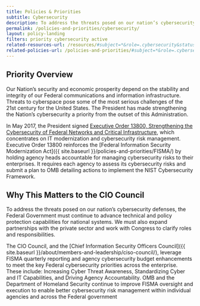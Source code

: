 ```yaml
---
title: Policies & Priorities
subtitle: Cybersecurity
description: To address the threats posed on our nation’s cybersecurity defenses, the Federal Government must continue to advance technical and policy protection capabilities for national systems.
permalink: /policies-and-priorities/cybersecurity/
layout: policy-landing
filters: priority cybersecurity active
related-resources-url: /resources/#subject=*&role=.cybersecurity&status=*
related-policies-url: /policies-and-priorities/#subject=*&role=.cybersecurity&status=*
---
```


## Priority Overview ##
Our Nation’s security and economic prosperity depend on the stability and integrity of our Federal communications and information infrastructure. Threats to cyberspace pose some of the most serious challenges of the 21st century for the United States. The President has made strengthening the Nation’s cybersecurity a priority from the outset of this Administration.

In May 2017, the President signed [Executive Order 13800, Strengthening the Cybersecurity of Federal Networks and Critical Infrastructure](https://www.whitehouse.gov/presidential-actions/presidential-executive-order-strengthening-cybersecurity-federal-networks-critical-infrastructure/), which concentrates on IT modernization and cybersecurity risk management. Executive Order 13800 reinforces the [Federal Information Security Modernization Act]({{ site.baseurl }}/policies-and-priorities/FISMA/) by holding agency heads accountable for managing cybersecurity risks to their enterprises. It requires each agency to assess its cybersecurity risks and submit a plan to OMB detailing actions to implement the NIST Cybersecurity Framework.

## Why This Matters to the CIO Council ##
To address the threats posed on our nation’s cybersecurity defenses, the Federal Government must continue to advance technical and policy protection capabilities for national systems. We must also expand partnerships with the private sector and work with Congress to clarify roles and responsibilities.  

The CIO Council, and the [Chief Information Security Officers Council]({{ site.baseurl }}/about/members-and-leadership/ciso-council/), leverage FISMA quarterly reporting and agency cybersecurity budget enhancements to meet the key Federal cybersecurity priorities across the enterprise. These include: Increasing Cyber Threat Awareness, Standardizing Cyber and IT Capabilities, and Driving Agency Accountability. OMB and the Department of Homeland Security continue to improve FISMA oversight and execution to enable better cybersecurity risk management within individual agencies and across the Federal government
&nbsp;
